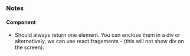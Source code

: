 ### Notes

#### Component

- Should always return one element. You can enclose them in a div or alternatively, we can use react fragements - (this will not show div on the screen).
